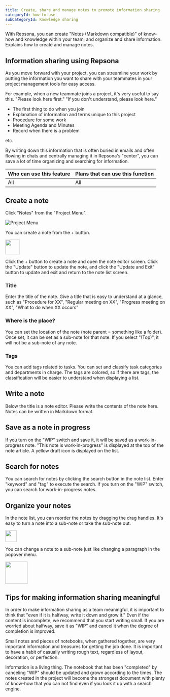 ```yaml
---
title: Create, share and manage notes to promote information sharing
categoryId: how-to-use
subCategoryId: Knowledge sharing
---
```


With Repsona, you can create "Notes (Markdown compatible)" of know-how and knowledge within your team, and organize and share information. Explains how to create and manage notes.

## Information sharing using Repsona

As you move forward with your project, you can streamline your work by putting the information you want to share with your teammates in your project management tools for easy access.

For example, when a new teammate joins a project, it's very useful to say this. "Please look here first." "If you don't understand, please look here."

- The first thing to do when you join
- Explanation of information and terms unique to this project
- Procedure for some work
- Meeting Agenda and Minutes
- Record when there is a problem

etc.

By writing down this information that is often buried in emails and often flowing in chats and centrally managing it in Repsona's "center", you can save a lot of time organizing and searching for information.

|Who can use this feature|Plans that can use this function|
|---|---|
|All|All|

## Create a note

Click "Notes" from the "Project Menu".

![Project Menu](/images/help/project-menu.en.png)

You can create a note from the + button.

<img src="/images/help/create-button.png" width="46">

Click the + button to create a note and open the note editor screen. Click the "Update" button to update the note, and click the "Update and Exit" button to update and exit and return to the note list screen.

### Title

Enter the title of the note. Give a title that is easy to understand at a glance, such as "Procedure for XX", "Regular meeting on XX", "Progress meeting on XX", "What to do when XX occurs"

### Where is the place?

You can set the location of the note (note parent = something like a folder). Once set, it can be set as a sub-note for that note. If you select "(Top)", it will not be a sub-note of any note.

### Tags

You can add tags related to tasks. You can set and classify task categories and departments in charge. The tags are colored, so if there are tags, the classification will be easier to understand when displaying a list.

## Write a note

Below the title is a note editor. Please write the contents of the note here. Notes can be written in Markdown format.

## Save as a note in progress

If you turn on the "WIP" switch and save it, it will be saved as a work-in-progress note. "This note is work-in-progress" is displayed at the top of the note article. A yellow draft icon is displayed on the list.

## Search for notes

You can search for notes by clicking the search button in the note list. Enter "keyword" and "tag" to execute the search. If you turn on the "WIP" switch, you can search for work-in-progress notes.

## Organize your notes

In the note list, you can reorder the notes by dragging the drag handles. It's easy to turn a note into a sub-note or take the sub-note out.

<img src="/images/help/drag-handle.png" width="36">

You can change a note to a sub-note just like changing a paragraph in the popover menu.

<img src="/images/help/popover-menu.png" width="70">

## Tips for making information sharing meaningful

In order to make information sharing as a team meaningful, it is important to think that "even if it is halfway, write it down and grow it." Even if the content is incomplete, we recommend that you start writing small. If you are worried about halfway, save it as "WIP" and cancel it when the degree of completion is improved.

Small notes and pieces of notebooks, when gathered together, are very important information and treasures for getting the job done. It is important to have a habit of casually writing rough text, regardless of layout, decoration, or perfection.

Information is a living thing. The notebook that has been "completed" by canceling "WIP" should be updated and grown according to the times. The notes created in the project will become the strongest document with plenty of know-how that you can not find even if you look it up with a search engine.
